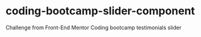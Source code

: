 # coding-bootcamp-slider-component
Challenge from Front-End Mentor Coding bootcamp testimonials slider
